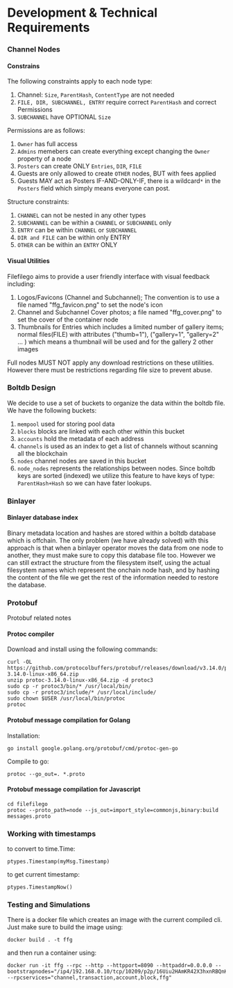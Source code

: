 # Development & Technical Requirements

### Channel Nodes

#### Constrains
The following constraints apply to each node type:
1. Channel: `Size`, `ParentHash`, `ContentType` are not needed
2. `FILE, DIR, SUBCHANNEL, ENTRY` require correct  `ParentHash` and correct Permissions
3. `SUBCHANNEL` have OPTIONAL `Size` 

Permissions are as follows:
1. `Owner` has full access
2. `Admins` memebers can create everything except changing the `Owner` property of a node
3. `Posters` can create ONLY `Entries`, `DIR`, `FILE`
4. Guests are only allowed to create `OTHER` nodes, BUT with fees applied
5. Guests MAY act as Posters IF-AND-ONLY-IF, there is a wildcard`*` in the `Posters` field which simply means everyone can post.

Structure constraints:
1. `CHANNEL` can not be nested in any other types
2. `SUBCHANNEL` can be within a `CHANNEL` or `SUBCHANNEL` only
3. `ENTRY` can be within `CHANNEL` or `SUBCHANNEL`
4. `DIR and FILE` can be within only ENTRY
5. `OTHER` can be within an `ENTRY` ONLY

#### Visual Utilities

Filefilego aims to provide a user friendly interface with visual feedback including:
1. Logos/Favicons (Channel and Subchannel); The convention is to use a file named "ffg_favicon.png" to set the node's icon
2. Channel and Subchannel Cover photos; a file named "ffg_cover.png" to set the cover of the container node
3. Thumbnails for Entries which includes a limited number of gallery items; normal files(FILE) with attributes ("thumb=1"), ("gallery=1", "gallery=2" ... ) which means a thumbnail will be used and for the gallery 2 other images

Full nodes MUST NOT apply any download restrictions on these utilities. However there must be restrictions regarding file size to prevent abuse.

### Boltdb Design

We decide to use a set of buckets to organize the data within the boltdb file. We have the following buckets:
1. `mempool` used for storing pool data
2. `blocks` blocks are linked with each other within this bucket
3. `accounts` hold the metadata of each address
4. `channels` is used as an index to get a list of channels without scanning all the blockchain
5. `nodes` channel nodes are saved in this bucket
6. `node_nodes` represents the relationships between nodes. Since boltdb keys are sorted (indexed) we utilize this feature to have keys of type: `ParentHash+Hash` so we can have fater lookups.


### Binlayer

#### Binlayer database index

Binary metadata location and hashes are stored within a boltdb database which is offchain. The only problem (we have already solved) with this approach is that when a binlayer operator moves the data from one node to another, they must make sure to copy this database file too. However we can still extract the structure from the filesystem itself, using the actual filesystem names which represent the onchain node hash, and by hashing the content of the file we get the rest of the information needed to restore the database.

### Protobuf

Protobuf related notes

#### Protoc compiler

Download and install using the following commands:

```
curl -OL https://github.com/protocolbuffers/protobuf/releases/download/v3.14.0/protoc-3.14.0-linux-x86_64.zip
unzip protoc-3.14.0-linux-x86_64.zip -d protoc3
sudo cp -r protoc3/bin/* /usr/local/bin/
sudo cp -r protoc3/include/* /usr/local/include/
sudo chown $USER /usr/local/bin/protoc
protoc
```

#### Protobuf message compilation for Golang

Installation:


```
go install google.golang.org/protobuf/cmd/protoc-gen-go
```

Compile to go:

```
protoc --go_out=. *.proto
```

#### Protobuf message compilation for Javascript

```
cd filefilego
protoc --proto_path=node --js_out=import_style=commonjs,binary:build messages.proto
```

### Working with timestamps

to convert to time.Time:
```
ptypes.Timestamp(myMsg.Timestamp)
```

to get current timestamp:

```
ptypes.TimestampNow()
```

### Testing and Simulations

There is a docker file which creates an image with the current compiled cli. Just make sure to build the image using:
```
docker build . -t ffg
```

and then run a container using:

```
docker run -it ffg --rpc --http --httpport=8090 --httpaddr=0.0.0.0 --bootstrapnodes="/ip4/192.168.0.10/tcp/10209/p2p/16Uiu2HAmKR42X3hxnRBQnKCGB9VfAfbg54ajhFA9MDvJtesBxrYS" --rpcservices="channel,transaction,account,block,ffg"
```